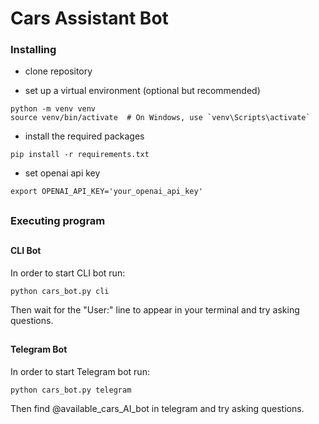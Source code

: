 # Cars Assistant Bot

### Installing

- clone repository

- set up a virtual environment (optional but recommended)
```
python -m venv venv
source venv/bin/activate  # On Windows, use `venv\Scripts\activate`
```

- install the required packages
```
pip install -r requirements.txt
```

- set openai api key
```
export OPENAI_API_KEY='your_openai_api_key'
```

##
### Executing program

##
#### CLI Bot

In order to start CLI bot run:
```
python cars_bot.py cli
```
Then wait for the "User:" line to appear in your terminal and try asking questions.

##
#### Telegram Bot

In order to start Telegram bot run:
```
python cars_bot.py telegram
```
Then find @available_cars_AI_bot in telegram and try asking questions.
